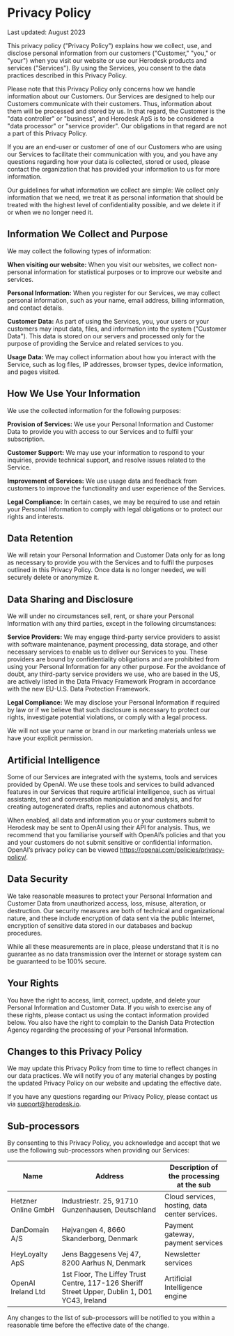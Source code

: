 # Privacy Policy
Last updated: August 2023

This privacy policy ("Privacy Policy") explains how we collect, use, and disclose personal information from our customers ("Customer," "you," or "your") when you visit our website or use our Herodesk products and services ("Services"). By using the Services, you consent to the data practices described in this Privacy Policy.

Please note that this Privacy Policy only concerns how we handle information about our Customers. Our Services are designed to help our Customers communicate with their customers. Thus, information about them will be processed and stored by us. In that regard, the Customer is the "data controller" or "business", and Herodesk ApS is to be considered a "data processor" or "service provider". Our obligations in that regard are not a part of this Privacy Policy.

If you are an end-user or customer of one of our Customers who are using our Services to facilitate their communication with you, and you have any questions regarding how your data is collected, stored or used, please contact the organization that has provided your information to us for more information.

Our guidelines for what information we collect are simple: We collect only information that we need, we treat it as personal information that should be treated with the highest level of confidentiality possible, and we delete it if or when we no longer need it.

## Information We Collect and Purpose
We may collect the following types of information:

**When visiting our website:** When you visit our websites, we collect non-personal information for statistical purposes or to improve our website and services.

**Personal Information:** When you register for our Services, we may collect personal information, such as your name, email address, billing information, and contact details.

**Customer Data:** As part of using the Services, you, your users or your customers may input data, files, and information into the system ("Customer Data"). This data is stored on our servers and processed only for the purpose of providing the Service and related services to you.

**Usage Data:** We may collect information about how you interact with the Service, such as log files, IP addresses, browser types, device information, and pages visited.

## How We Use Your Information
We use the collected information for the following purposes:

**Provision of Services:** We use your Personal Information and Customer Data to provide you with access to our Services and to fulfil your subscription.

**Customer Support:** We may use your information to respond to your inquiries, provide technical support, and resolve issues related to the Service.

**Improvement of Services:** We use usage data and feedback from customers to improve the functionality and user experience of the Services.

**Legal Compliance:** In certain cases, we may be required to use and retain your Personal Information to comply with legal obligations or to protect our rights and interests.

## Data Retention
We will retain your Personal Information and Customer Data only for as long as necessary to provide you with the Services and to fulfil the purposes outlined in this Privacy Policy. Once data is no longer needed, we will securely delete or anonymize it.

## Data Sharing and Disclosure
We will under no circumstances sell, rent, or share your Personal Information with any third parties, except in the following circumstances:

**Service Providers:** We may engage third-party service providers to assist with software maintenance, payment processing, data storage, and other necessary services to enable us to deliver our Services to you. These providers are bound by confidentiality obligations and are prohibited from using your Personal Information for any other purpose. For the avoidance of doubt, any third-party service providers we use, who are based in the US, are actively listed in the Data Privacy Framework Program in accordance with the new EU-U.S. Data Protection Framework.

**Legal Compliance:** We may disclose your Personal Information if required by law or if we believe that such disclosure is necessary to protect our rights, investigate potential violations, or comply with a legal process.

We will not use your name or brand in our marketing materials unless we have your explicit permission.

## Artificial Intelligence
Some of our Services are integrated with the systems, tools and services provided by OpenAI. We use these tools and services to build advanced features in our Services that require artificial intelligence, such as virtual assistants, text and conversation manipulation and analysis, and for creating autogenerated drafts, replies and autonomous chatbots.

When enabled, all data and information you or your customers submit to Herodesk may be sent to OpenAI using their API for analysis. Thus, we recommend that you familiarise yourself with OpenAI’s policies and that you and your customers do not submit sensitive or confidential information. OpenAI’s privacy policy can be viewed https://openai.com/policies/privacy-policy/.

## Data Security
We take reasonable measures to protect your Personal Information and Customer Data from unauthorized access, loss, misuse, alteration, or destruction. Our security measures are both of technical and organizational nature, and these include encryption of data sent via the public Internet, encryption of sensitive data stored in our databases and backup procedures.

While all these measurements are in place, please understand that it is no guarantee as no data transmission over the Internet or storage system can be guaranteed to be 100% secure.

## Your Rights
You have the right to access, limit, correct, update, and delete your Personal Information and Customer Data. If you wish to exercise any of these rights, please contact us using the contact information provided below. You also have the right to complain to the Danish Data Protection Agency regarding the processing of your Personal Information.

## Changes to this Privacy Policy
We may update this Privacy Policy from time to time to reflect changes in our data practices. We will notify you of any material changes by posting the updated Privacy Policy on our website and updating the effective date.

If you have any questions regarding our Privacy Policy, please contact us via support@herodesk.io.


## Sub-processors
By consenting to this Privacy Policy, you acknowledge and accept that we use the following sub-processors when providing our Services:


| Name                  | Address                                                                                       | Description of the processing at the sub       |
|-----------------------|-----------------------------------------------------------------------------------------------|------------------------------------------------|
| Hetzner Online GmbH   | Industriestr. 25, 91710 Gunzenhausen, Deutschland                                             | Cloud services, hosting, data center services. |
| DanDomain A/S         | Højvangen 4, 8660 Skanderborg, Denmark                                                        | Payment gateway, payment services              |
| HeyLoyalty ApS        | Jens Baggesens Vej 47, 8200 Aarhus N, Denmark                                                 | Newsletter services                            |
| OpenAI Ireland Ltd    | 1st Floor, The Liffey Trust Centre, 117-126 Sheriff Street Upper, Dublin 1, D01 YC43, Ireland | Artificial Intelligence engine                 |


Any changes to the list of sub-processors will be notified to you within a reasonable time before the effective date of the change.
